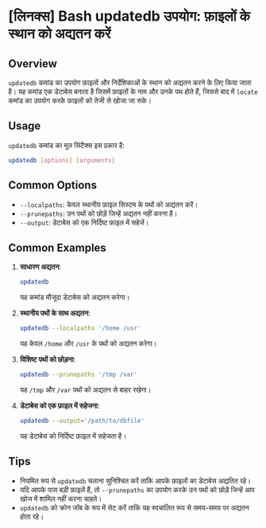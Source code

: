 # [लिनक्स] Bash updatedb उपयोग: फ़ाइलों के स्थान को अद्यतन करें

## Overview
`updatedb` कमांड का उपयोग फ़ाइलों और निर्देशिकाओं के स्थान को अद्यतन करने के लिए किया जाता है। यह कमांड एक डेटाबेस बनाता है जिसमें फ़ाइलों के नाम और उनके पथ होते हैं, जिससे बाद में `locate` कमांड का उपयोग करके फ़ाइलों को तेजी से खोजा जा सके।

## Usage
`updatedb` कमांड का मूल सिंटैक्स इस प्रकार है:

```bash
updatedb [options] [arguments]
```

## Common Options
- `--localpaths`: केवल स्थानीय फ़ाइल सिस्टम के पथों को अद्यतन करें।
- `--prunepaths`: उन पथों को छोड़ें जिन्हें अद्यतन नहीं करना है।
- `--output`: डेटाबेस को एक निर्दिष्ट फ़ाइल में सहेजें।

## Common Examples
1. **साधारण अद्यतन**:
   ```bash
   updatedb
   ```
   यह कमांड मौजूदा डेटाबेस को अद्यतन करेगा।

2. **स्थानीय पथों के साथ अद्यतन**:
   ```bash
   updatedb --localpaths '/home /usr'
   ```
   यह केवल `/home` और `/usr` के पथों को अद्यतन करेगा।

3. **विशिष्ट पथों को छोड़ना**:
   ```bash
   updatedb --prunepaths '/tmp /var'
   ```
   यह `/tmp` और `/var` पथों को अद्यतन से बाहर रखेगा।

4. **डेटाबेस को एक फ़ाइल में सहेजना**:
   ```bash
   updatedb --output='/path/to/dbfile'
   ```
   यह डेटाबेस को निर्दिष्ट फ़ाइल में सहेजता है।

## Tips
- नियमित रूप से `updatedb` चलाना सुनिश्चित करें ताकि आपके फ़ाइलों का डेटाबेस अद्यतित रहे।
- यदि आपके पास बड़ी फ़ाइलें हैं, तो `--prunepaths` का उपयोग करके उन पथों को छोड़ें जिन्हें आप खोज में शामिल नहीं करना चाहते।
- `updatedb` को क्रोन जॉब के रूप में सेट करें ताकि यह स्वचालित रूप से समय-समय पर अद्यतन होता रहे।